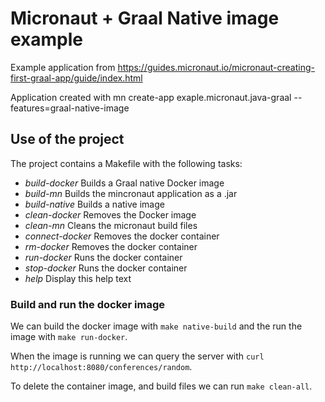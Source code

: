 # Micronaut + Graal Native image example
Example application from https://guides.micronaut.io/micronaut-creating-first-graal-app/guide/index.html

Application created with
mn create-app exaple.micronaut.java-graal --features=graal-native-image

## Use of the project
The project contains a Makefile with the following tasks:
* *build-docker*                   Builds a Graal native Docker image
* *build-mn*                       Builds the mincronaut application as a .jar
* *build-native*                   Builds a native image
* *clean-docker*                   Removes the Docker image
* *clean-mn*                       Cleans the micronaut build files
* *connect-docker*                 Removes the docker container
* *rm-docker*                      Removes the docker container
* *run-docker*                     Runs the docker container
* *stop-docker*                    Runs the docker container
* *help*                           Display this help text

### Build and run the docker image
We can build the docker image with `make native-build` and the run the image with `make run-docker`.

When the image is running we can query the server with `curl http://localhost:8080/conferences/random`.

To delete the container image, and build files we can run `make clean-all`.
